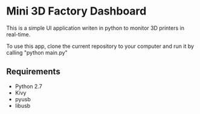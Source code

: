 # Mini 3D Factory Dashboard

This is a simple UI application writen in python to monitor 3D printers in real-time.

To use this app, clone the current repository to your computer and run it by calling "python main.py"

Requirements
---------------------------
* Python 2.7
* Kivy
* pyusb
* libusb
